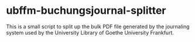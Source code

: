 # ubffm-buchungsjournal-splitter
This is a small script to split up the bulk PDF file generated by the journaling system used by the University Library of Goethe University Frankfurt.
